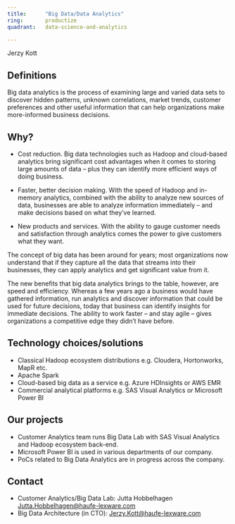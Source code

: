```yaml
---
title:      "Big Data/Data Analytics"
ring:       productize
quadrant:   data-science-and-analytics

---
```


Jerzy Kott

## Definitions ##

Big data analytics is the process of examining large and varied data sets to discover hidden patterns, unknown correlations, market trends, customer preferences and other useful information that can help organizations make more-informed business decisions.

## Why? ##

- Cost reduction. Big data technologies such as Hadoop and cloud-based analytics bring significant cost advantages when it comes to storing large amounts of data – plus they can identify more efficient ways of doing business.

- Faster, better decision making. With the speed of Hadoop and in-memory analytics, combined with the ability to analyze new sources of data, businesses are able to analyze information immediately – and make decisions based on what they’ve learned.

- New products and services. With the ability to gauge customer needs and satisfaction through analytics comes the power to give customers what they want. 

The concept of big data has been around for years; most organizations now understand that if they capture all the data that streams into their businesses, they can apply analytics and get significant value from it. 

The new benefits that big data analytics brings to the table, however, are speed and efficiency. Whereas a few years ago a business would have gathered information, run analytics and discover information that could be used for future decisions, today that business can identify insights for immediate decisions. The ability to work faster – and stay agile – gives organizations a competitive edge they didn’t have before.  



## Technology choices/solutions ##

- Classical Hadoop ecosystem distributions e.g. Cloudera, Hortonworks, MapR etc.
- Apache Spark
- Cloud-based big data as a service e.g. Azure HDInsights or AWS EMR
- Commercial analytical platforms e.g. SAS Visual Analytics or Microsoft Power BI

## Our projects ##

- Customer Analytics team runs Big Data Lab with SAS Visual Analytics and Hadoop ecosystem back-end.
- Microsoft Power BI is used in various departments of our company.
- PoCs related to Big Data Analytics are in progress across the company.
 

## Contact ##
- Customer Analytics/Big Data Lab: Jutta Hobbelhagen <Jutta.Hobbelhagen@haufe-lexware.com>
- Big Data Architecture (in CTO): <Jerzy.Kott@haufe-lexware.com>
